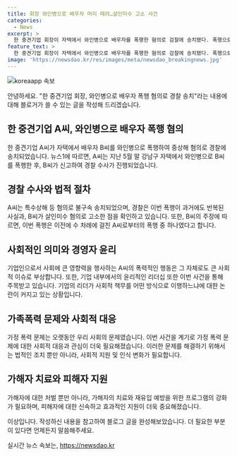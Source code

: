```yaml
---
title: 회장 와인병으로 배우자 머리 때려…살인미수 고소 사건
categories:
  - News
excerpt: >
  한 중견기업 회장이 자택에서 와인병으로 배우자를 폭행한 혐의로 검찰에 송치됐다. 폭행으로 인해 배우자는 6주의 상해를 입었고, 이에 배우자는 회장을 살인미수로 고소했다. 경찰은 A씨가 폭행을 일삼았으며, 이와 관련해 이달 초부터 수사에 착수했으나, 법원은 구속영장을 받아들이지 않았다. A씨는 폭행 이후에도 B씨에게 연락하며 해를 끼쳤다는 주장이 제기됐다.
feature_text: >
  한 중견기업 회장이 자택에서 와인병으로 배우자를 폭행한 혐의로 검찰에 송치됐다. 폭행으로 인해 배우자는 6주의 상해를 입었고, 이에 배우자는 회장을 살인미수로 고소했다. 경찰은 A씨가 폭행을 일삼았으며, 이와 관련해 이달 초부터 수사에 착수했으나, 법원은 구속영장을 받아들이지 않았다. A씨는 폭행 이후에도 B씨에게 연락하며 해를 끼쳤다는 주장이 제기됐다.
image: 'https://newsdao.kr/res/images/meta/newsdao_breakingnews.jpg'
---
```


<p><img src="https://newsdao.kr/res/images/meta/newsdao_breakingnews.jpg" alt="koreaapp 속보" /></p>

<p>안녕하세요. "한 중견기업 회장, 와인병으로 배우자 폭행 혐의로 경찰 송치"라는 내용에 대해 블로거가 쓸 수 있는 글을 작성해 드리겠습니다.</p>

<h2 data-ke-size="size26">한 중견기업 A씨, 와인병으로 배우자 폭행 혐의</h2>

<p>한 중견기업 A씨가 자택에서 배우자 B씨를 와인병으로 폭행하여 중상해 혐의로 경찰에 송치되었습니다. 뉴스1에 따르면, A씨는 지난 5월 말 강남구 자택에서 와인병으로 B씨를 폭행한 후, B씨가 신고하여 경찰 수사가 진행되었습니다.</p>

<p data-ke-size="size16"></p>

<h2 data-ke-size="size26">경찰 수사와 법적 절차</h2>

<p>A씨는 특수상해 등 혐의로 불구속 송치되었으며, 경찰은 이번 폭행이 과거에도 반복된 사실과, B씨가 살인미수 혐의로 고소한 점을 확인하고 있습니다. 또한, B씨의 주장에 따르면, 이번 폭행은 이전에 수 차례에 걸친 A씨로부터의 폭행 중 하나였다고 합니다.</p>

<p data-ke-size="size16"></p>

<h2 data-ke-size="size26">사회적인 의미와 경영자 윤리</h2>

<p>기업인으로서 사회에 큰 영향력을 행사하는 A씨의 폭력적인 행동은 그 자체로도 큰 사회적 이슈로 부상합니다. 또한, 기업 내부에서의 윤리적인 리더십 또한 이번 사건을 통해 주목받고 있습니다. 기업의 리더가 사회적 책무를 어떤 방식으로 이행하느냐에 대한 논란이 커지고 있는 상황입니다.</p>

<p data-ke-size="size16"></p>

<h2 data-ke-size="size26">가족폭력 문제와 사회적 대응</h2>

<p>가정 폭력 문제는 오랫동안 우리 사회의 문제였습니다. 이번 사건을 계기로 가정 폭력 문제에 대한 사회적 대응과 관심이 더욱 필요해졌습니다. 이러한 문제를 해결하기 위해서는 법적인 조치 뿐만 아니라, 사회적 지원 및 인식 변화가 필요합니다.</p>

<p data-ke-size="size16"></p>

<h2 data-ke-size="size26">가해자 치료와 피해자 지원</h2>

<p>가해자에 대한 처벌 뿐만 아니라, 가해자의 치료와 재유입 예방을 위한 프로그램의 강화가 필요하며, 피해자에 대한 신속하고 효과적인 지원이 더욱 중요해졌습니다.</p>

<p data-ke-size="size16"></p>

<p>이상입니다. 작성하신 내용을 참고하여 블로그 글을 완성해보았습니다. 더 필요한 부분이 있다면 언제든지 말씀해주세요.</p>
실시간 뉴스 속보는, <a href="https://newsdao.kr" rel="dofollow">https://newsdao.kr</a>


